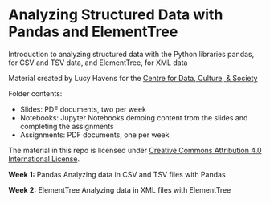 # Analyzing Structured Data with Pandas and ElementTree
Introduction to analyzing structured data with the Python libraries pandas, for CSV and TSV data, and ElementTree, for XML data

Material created by Lucy Havens for the [Centre for Data, Culture, & Society](http://cdcs.ed.ac.uk)

Folder contents:
* Slides: PDF documents, two per week
* Notebooks: Jupyter Notebooks demoing content from the slides and completing the assignments
* Assignments: PDF documents, one per week

The material in this repo is licensed under [Creative Commons Attribution 4.0 International License](https://creativecommons.org/licenses/by/4.0/).

**Week 1:** Pandas Analyzing data in CSV and TSV files with Pandas

**Week 2:** ElementTree Analyzing data in XML files with ElementTree
